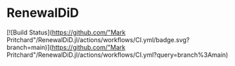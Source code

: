 # RenewalDiD

[![Build Status](https://github.com/"Mark Pritchard"/RenewalDiD.jl/actions/workflows/CI.yml/badge.svg?branch=main)](https://github.com/"Mark Pritchard"/RenewalDiD.jl/actions/workflows/CI.yml?query=branch%3Amain)
